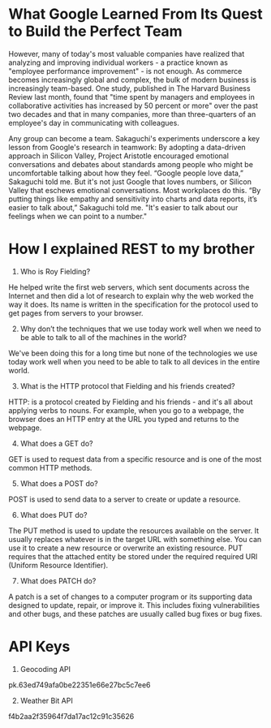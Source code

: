 # What Google Learned From Its Quest to Build the Perfect Team

However, many of today's most valuable companies have realized that analyzing and improving individual workers - a practice known as "employee performance improvement" - is not enough. As commerce becomes increasingly global and complex, the bulk of modern business is increasingly team-based. One study, published in The Harvard Business Review last month, found that "time spent by managers and employees in collaborative activities has increased by 50 percent or more" over the past two decades and that in many companies, more than three-quarters of an employee's day in communicating with colleagues.

Any group can become a team. Sakaguchi's experiments underscore a key lesson from Google's research in teamwork: By adopting a data-driven approach in Silicon Valley, Project Aristotle encouraged emotional conversations and debates about standards among people who might be uncomfortable talking about how they feel. “Google people love data,” Sakaguchi told me. But it's not just Google that loves numbers, or Silicon Valley that eschews emotional conversations. Most workplaces do this. “By putting things like empathy and sensitivity into charts and data reports, it’s easier to talk about,” Sakaguchi told me. "It's easier to talk about our feelings when we can point to a number."

# How I explained REST to my brother

1. Who is Roy Fielding?

He helped write the first web servers, which sent documents across the Internet and then did a lot of research to explain why the web worked the way it does. Its name is written in the specification for the protocol used to get pages from servers to your browser.

2. Why don’t the techniques that we use today work well when we need to be able to talk to all of the machines in the world?

We've been doing this for a long time but none of the technologies we use today work well when you need to be able to talk to all devices in the entire world.

3. What is the HTTP protocol that Fielding and his friends created?

HTTP: is a protocol created by Fielding and his friends - and it's all about applying verbs to nouns. For example, when you go to a webpage, the browser does an HTTP entry at the URL you typed and returns to the webpage.

4. What does a GET do?

GET is used to request data from a specific resource and is one of the most common HTTP methods.

5. What does a POST do?

POST is used to send data to a server to create or update a resource.

6. What does PUT do?

The PUT method is used to update the resources available on the server. It usually replaces whatever is in the target URL with something else. You can use it to create a new resource or overwrite an existing resource. PUT requires that the attached entity be stored under the required required URI (Uniform Resource Identifier).

7. What does PATCH do?

A patch is a set of changes to a computer program or its supporting data designed to update, repair, or improve it. This includes fixing vulnerabilities and other bugs, and these patches are usually called bug fixes or bug fixes.

# API Keys

1. Geocoding API

pk.63ed749afa0be22351e66e27bc5c7ee6

2. Weather Bit API

f4b2aa2f35964f7da17ac12c91c35626

